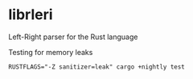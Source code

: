 # librleri
Left-Right parser for the Rust language




Testing for memory leaks
```
RUSTFLAGS="-Z sanitizer=leak" cargo +nightly test
```